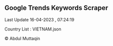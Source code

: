

## Google Trends Keywords Scraper 
 
Last Update 16-04-2023 , 07:24:19

Country List :
VIETNAM.json



© Abdul Muttaqin 
